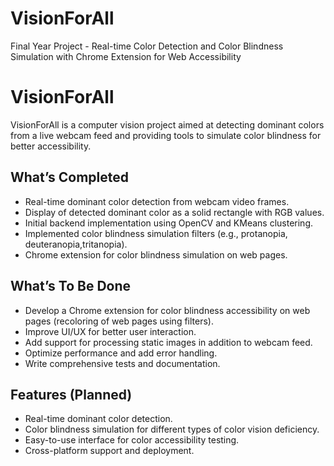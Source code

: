 # VisionForAll
Final Year Project - Real-time Color Detection and Color Blindness Simulation with Chrome Extension for Web Accessibility
# VisionForAll

VisionForAll is a computer vision project aimed at detecting dominant colors from a live webcam feed and providing tools to simulate color blindness for better accessibility.

## What’s Completed

- Real-time dominant color detection from webcam video frames.
- Display of detected dominant color as a solid rectangle with RGB values.
- Initial backend implementation using OpenCV and KMeans clustering.
- Implemented color blindness simulation filters (e.g., protanopia, deuteranopia,tritanopia).
- Chrome extension for color blindness simulation on web pages.

## What’s To Be Done

- Develop a Chrome extension for color blindness accessibility on web pages (recoloring of web pages using filters).
- Improve UI/UX for better user interaction.
- Add support for processing static images in addition to webcam feed.
- Optimize performance and add error handling.
- Write comprehensive tests and documentation.

## Features (Planned)

- Real-time dominant color detection.
- Color blindness simulation for different types of color vision deficiency.
- Easy-to-use interface for color accessibility testing.
- Cross-platform support and deployment.
